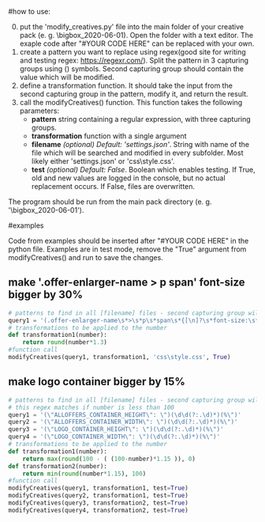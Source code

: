 
#how to use:

0. put the 'modify_creatives.py' file into the main folder of your creative pack (e. g. \bigbox_2020-06-01). Open the folder with a text editor. The exaple code after "#YOUR CODE HERE" can be replaced with your own.
1. create a pattern you want to replace using regex(good site for writing and testing regex: https://regexr.com/). Split the pattern in 3 capturing groups using () symbols. Second capturing group should contain the value which will be modified. 
2. define a transformation function. It should take the input from the second capturing group in the pattern, modify it, and return the result.
3. call the modifyCreatives() function. This function takes the following parameters:
    * **pattern** string containing a regular expression, with three capturing groups.
    * **transformation** function with a single argument
    * **filename** *(optional)* *Default: 'settings.json'*. String with name of the file which will be searched and modified in every subfolder. Most likely either 'settings.json' or 'css\style.css'. 
    * **test** *(optional)* *Default: False*. Boolean which enables testing. If True, old and new values are logged in the console, but no actual replacement occurs. If False, files are overwritten.

The program should be run from the main pack directory (e. g. '\bigbox_2020-06-01').

#examples

Code from examples should be inserted after "#YOUR CODE HERE" in the python file.
Examples are in test mode, remove the "True" argument from modifyCreatives() and run to save the changes.

## make '.offer-enlarger-name > p span' font-size bigger by 30%
```python
# patterns to find in all [filename] files - second capturing group will be replaced with new number 
query1 = '(.offer-enlarger-name\s*>\s*p\s*span\s*{[\n]?\s*font-size:\s*)(\d\d?)(px)'
# transformations to be applied to the number
def transformation1(number):
    return round(number*1.3)
#function call
modifyCreatives(query1, transformation1, 'css\style.css', True)
```

## make logo container bigger by 15%
```python
# patterns to find in all [filename] files - second capturing group will be replaced with new number 
# this regex matches if number is less than 100
query1 = '(\"ALLOFFERS_CONTAINER_HEIGHT\": \")(\d\d(?:.\d)*)(%\")'
query2 = '(\"ALLOFFERS_CONTAINER_WIDTH\": \")(\d\d(?:.\d)*)(%\")'
query3 = '(\"LOGO_CONTAINER_HEIGHT\": \")(\d\d(?:.\d)*)(%\")'
query4 = '(\"LOGO_CONTAINER_WIDTH\": \")(\d\d(?:.\d)*)(%\")'
# transformations to be applied to the number
def transformation1(number):
    return max(round(100 - ( (100-number)*1.15 )), 0)
def transformation2(number):
    return min(round(number*1.15), 100)
#function call
modifyCreatives(query1, transformation1, test=True)
modifyCreatives(query2, transformation1, test=True)
modifyCreatives(query3, transformation2, test=True)
modifyCreatives(query4, transformation2, test=True)
```